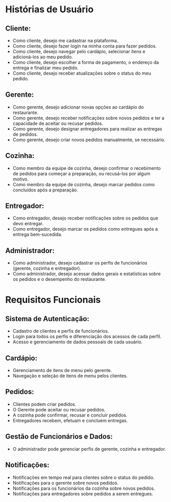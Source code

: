 # Histórias de Usuário

## Cliente:

- Como cliente, desejo me cadastrar na plataforma.
- Como cliente, desejo fazer login na minha conta para fazer pedidos.
- Como cliente, desejo navegar pelo cardápio, selecionar itens e adicioná-los ao meu pedido.
- Como cliente, desejo escolher a forma de pagamento, o endereço da entrega e finalizar meu pedido.
- Como cliente, desejo receber atualizações sobre o status do meu pedido.

## Gerente:

- Como gerente, desejo adicionar novas opções ao cardápio do restaurante.
- Como gerente, desejo receber notificações sobre novos pedidos e ter a capacidade de aceitar ou recusar pedidos.
- Como gerente, desejo designar entregadores para realizar as entregas de pedidos.
- Como gerente, desejo criar novos pedidos manualmente, se necessário.

## Cozinha:

- Como membro da equipe de cozinha, desejo confirmar o recebimento de pedidos para começar a preparação, ou recusá-los por algum motivo.
- Como membro da equipe de cozinha, desejo marcar pedidos como concluídos após a preparação.

## Entregador:

- Como entregador, desejo receber notificações sobre os pedidos que devo entregar.
- Como entregador, desejo marcar os pedidos como entregues após a entrega bem-sucedida.

## Administrador:

- Como administrador, desejo cadastrar os perfis de funcionários (gerente, cozinha e entregador).
- Como administrador, desejo acessar dados gerais e estatísticas sobre os pedidos e o desempenho do restaurante.

# Requisitos Funcionais

## Sistema de Autenticação:

- Cadastro de clientes e perfis de funcionários.
- Login para todos os perfis e diferenciação dos acessos de cada perfil.
- Acesso e gerenciamento de dados pessoais de cada usuário.

## Cardápio:

- Gerenciamento de itens de menu pelo gerente.
- Navegação e seleção de itens de menu pelos clientes.

## Pedidos:

- Clientes podem criar pedidos.
- O Gerente pode aceitar ou recusar pedidos.
- A cozinha pode confirmar, recusar e concluir pedidos.
- Entregadores recebem, efetuam e concluem entregas.

## Gestão de Funcionários e Dados:

- O administrador pode gerenciar perfis de gerente, cozinha e entregador.

## Notificações:

- Notificações em tempo real para clientes sobre o status do pedido.
- Notificações para o gerente sobre novos pedidos.
- Notificações para os funcionários da cozinha sobre novos pedidos.
- Notificações para entregadores sobre pedidos a serem entregues.
